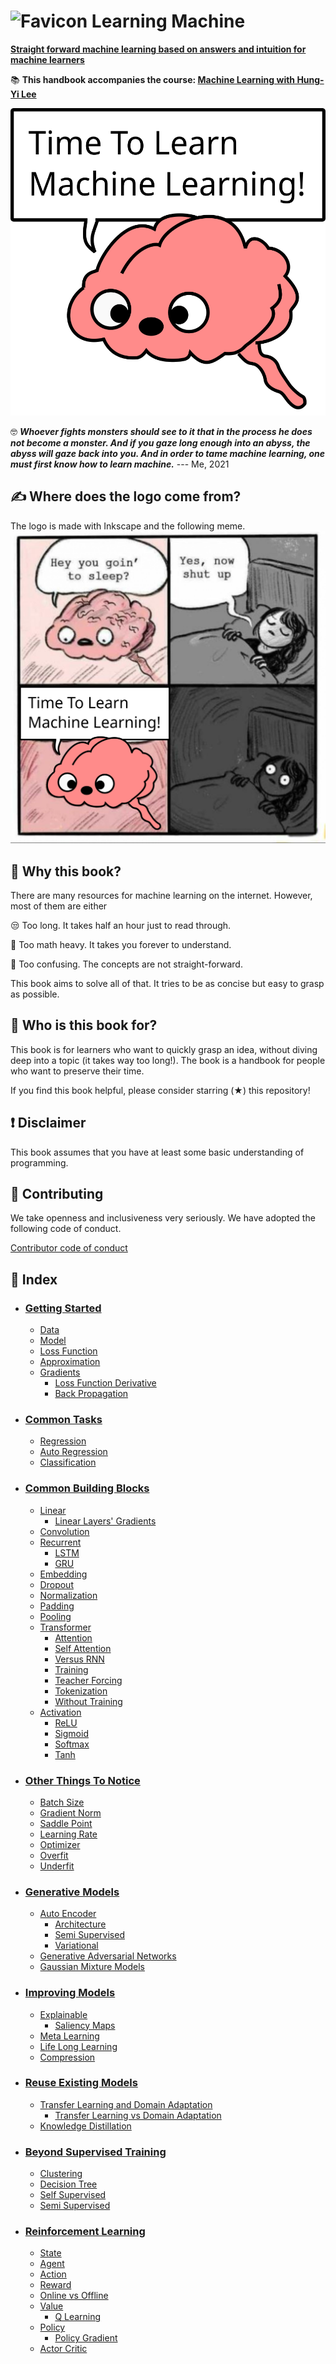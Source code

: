 # ![Favicon](./book/images/favicon.ico) Learning Machine

**[Straight forward machine learning based on answers and intuition for machine learners](https://rentruewang.github.io/learning-machine/)**

📚 **This handbook accompanies the course: [Machine Learning with Hung-Yi Lee](https://speech.ee.ntu.edu.tw/~hylee/ml/2021-spring.html)**

![Logo](./book/images/logo.png)

🤓 _**Whoever fights monsters should see to it that in the process he does not become a monster. And if you gaze long enough into an abyss, the abyss will gaze back into you. And in order to tame machine learning, one must first know how to learn machine.**_
--- Me, 2021

## ✍️ Where does the logo come from?

The logo is made with Inkscape and the following meme.
![Comic](./book/images/comic.png)

## 🤔 Why this book?

There are many resources for machine learning on the internet. However, most of them are either

😒 Too long. It takes half an hour just to read through.

📐 Too math heavy. It takes you forever to understand.

🤪 Too confusing. The concepts are not straight-forward.

This book aims to solve all of that. It tries to be as concise but easy to grasp as possible.

## 🧍 Who is this book for?

This book is for learners who want to quickly grasp an idea, without diving deep into a topic (it takes way too long!). The book is a handbook for people who want to preserve their time.

If you find this book helpful, please consider starring (★) this repository!

## ❗ Disclaimer

This book assumes that you have at least some basic understanding of programming.

## 💁 Contributing

We take openness and inclusiveness very seriously. We have adopted the following code of conduct.

[Contributor code of conduct](CODE_OF_CONDUCT.md)

## 🔖 Index

- ### [Getting Started](./book/basics/basics.ipynb)
  - [Data](./book/basics/data/data.ipynb)
  - [Model](./book/basics/model/model.ipynb)
  - [Loss Function](./book/basics/loss/loss.ipynb)
  - [Approximation](./book/basics/approx/approx.ipynb)
  - [Gradients](./book/basics/gradients/gradients.ipynbdients)
    - [Loss Function Derivative](./book/basics/gradients/loss-fn-derivative.ipynb)
    - [Back Propagation](./book/basics/gradients/back-prop.ipynb)
- ### [Common Tasks](./book/tasks/tasks.ipynb)
  - [Regression](./book/tasks/regression/regression.ipynb)
  - [Auto Regression](./book/tasks/regression/auto/auto.ipynb)
  - [Classification](./book/tasks/classification/classification.ipynb)
- ### [Common Building Blocks](./book/layers/layers.ipynb)
  - [Linear](./book/layers/linear/linear.ipynb)
    - [Linear Layers' Gradients](./book/layers/linear/linear-grad.ipynb)
  - [Convolution](./book/layers/cnn/cnn.ipynb)
  - [Recurrent](./book/layers/rnn/rnn.ipynb)
    - [LSTM](./book/layers/rnn/lstm/lstm.ipynb)
    - [GRU](./book/layers/rnn/gru/gru.ipynb)
  - [Embedding](./book/layers/emb/emb.ipynb)
  - [Dropout](./book/layers/dropout/dropout.ipynb)
  - [Normalization](./book/layers/norm/norm.ipynb)
  - [Padding](./book/layers/padding/padding.ipynb)
  - [Pooling](./book/layers/pooling/pooling.ipynb)
  - [Transformer](./book/layers/transformer/transformer.ipynb)
    - [Attention](./book/layers/transformer/attn/attn.ipynb)
    - [Self Attention](./book/layers/transformer/attn/self-attn.ipynb)
    - [Versus RNN](./book/layers/transformer/transformer-vs-rnn.ipynb)
    - [Training](./book/layers/transformer/training/training.ipynb)
    - [Teacher Forcing](./book/layers/transformer/training/teacher/teacher.ipynb)
    - [Tokenization](./book/layers/transformer/training/token/token.ipynb)
    - [Without Training](./book/layers/transformer/training/no-training/no-training.ipynb)
  - [Activation](./book/layers/activation/activation.ipynb)
    - [ReLU](./book/reinforce/value-based/q-learning.ipynb)
    - [Sigmoid](./book/layers/activation/sigmoid/sigmoid.ipynb)
    - [Softmax](./book/layers/activation/softmax/softmax.ipynb)
    - [Tanh](./book/layers/activation/tanh/tanh.ipynb)
- ### [Other Things To Notice](./book/notice/notice.ipynb)
  - [Batch Size](./book/notice/batch/batch.ipynb)
  - [Gradient Norm](./book/notice/gradient/norm.ipynb)
  - [Saddle Point](./book/notice/gradient/saddle.ipynb)
  - [Learning Rate](./book/notice/lr/lr.ipynb)
  - [Optimizer](./book/notice/optimizer/optimizer.ipynb)
  - [Overfit](./book/notice/data/overfit.ipynb)
  - [Underfit](./book/notice/data/underfit.ipynb)
- ### [Generative Models](./book/generative/generative.ipynb)
  - [Auto Encoder](./book/generative/ae/ae.ipynb)
    - [Architecture](./book/generative/ae/ae-arch.ipynb)
    - [Semi Supervised](./book/generative/ae/ae-semi.ipynb)
    - [Variational](./book/generative/ae/vae/vae.ipynb)
  - [Generative Adversarial Networks](./book/generative/gan/gan.ipynb)
  - [Gaussian Mixture Models](./book/generative/gmm/gmm.ipynb)
- ### [Improving Models](./book/better/better.ipynb)
  - [Explainable](./book/better/explainable/explainable.ipynb)
    - [Saliency Maps](./book/better/explainable/saliency.ipynb)
  - [Meta Learning](./book/better/meta/meta.ipynb)
  - [Life Long Learning](./book/better/lll/lll.ipynb)
  - [Compression](./book/better/compression/compression.ipynb)
- ### [Reuse Existing Models](./book/reuse/reuse.ipynb)
  - [Transfer Learning and Domain Adaptation](./book/reuse/transfer/tl-da.ipynb)
    - [Transfer Learning vs Domain Adaptation](./book/reuse/da/tl-vs-da.ipynb)
  - [Knowledge Distillation](book/reuse/distil/distil.ipynb)
- ### [Beyond Supervised Training](./book/unsupervised/unsupervised.ipynb)
  - [Clustering](./book/unsupervised/clustering/clustering.ipynb)
  - [Decision Tree](book/unsupervised/decision-tree/decision-tree.ipynb)
  - [Self Supervised](book/unsupervised/self-supervised/self-supervised.ipynb)
  - [Semi Supervised](book/unsupervised/semi-supervised/semi-supervised.ipynb)
- ### [Reinforcement Learning](./book/reinforce/reinforce.ipynb)
  - [State](./book/reinforce/essential/state.ipynb)
  - [Agent](./book/reinforce/essential/agent.ipynb)
  - [Action](./book/reinforce/essential/action.ipynb)
  - [Reward](./book/reinforce/essential/reward.ipynb)
  - [Online vs Offline](./book/reinforce/essential/online-offline.ipynb)
  - [Value](./book/reinforce/value/value.ipynb)
    - [Q Learning](./book/reinforce/value/q-learning.ipynb)
  - [Policy](./book/reinforce/policy/policy.ipynb)
    - [Policy Gradient](./book/reinforce/policy/policy-gradient.ipynb)
  - [Actor Critic](./book/reinforce/ac/ac.ipynb)

